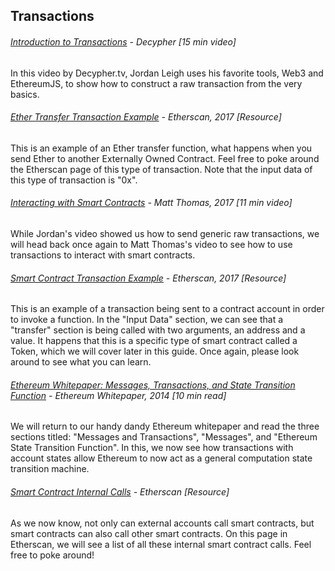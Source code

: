## Transactions

###### [Introduction to Transactions](http://decypher.tv/series/ethereum-development/video/4) - Decypher \[15 min video\]

In this video by Decypher.tv, Jordan Leigh uses his favorite tools, Web3 and EthereumJS, to show how to construct a raw transaction from the very basics.

###### [Ether Transfer Transaction Example](https://etherscan.io/tx/0x19c52e17a598e39c18101a75d7754a35b1e858179df420ca52e1146b6f283b0b) - Etherscan, 2017 \[Resource\]

This is an example of an Ether transfer function, what happens when you send Ether to another Externally Owned Contract.  Feel free to poke around the Etherscan page of this type of transaction.  Note that the input data of this type of transaction is "0x".

###### [Interacting with Smart Contracts](https://www.youtube.com/embed/uOL26c1Qu5U?start=1024&end=1679&version=3) - Matt Thomas, 2017 \[11 min video\]

While Jordan's video showed us how to send generic raw transactions, we will head back once again to Matt Thomas's video to see how to use transactions to interact with smart contracts.

###### [Smart Contract Transaction Example](https://etherscan.io/tx/0x8534d2e4129baa16965f51420b9fa8f87bbdab90ae767095dc6c6fcfe5ce554a) - Etherscan, 2017 \[Resource\]

This is an example of a transaction being sent to a contract account in order to invoke a function.  In the "Input Data" section, we can see that a "transfer" section is being called with two arguments, an address and a value.  It happens that this is a specific type of smart contract called a Token, which we will cover later in this guide.  Once again, please look around to see what you can learn.

###### [Ethereum Whitepaper: Messages, Transactions, and State Transition Function](https://github.com/ethereum/wiki/wiki/White-Paper#messages-and-transactions) - Ethereum Whitepaper, 2014 \[10 min read\]

We will return to our handy dandy Ethereum whitepaper and read the three sections titled:  "Messages and Transactions", "Messages", and "Ethereum State Transition Function".  In this, we now see how transactions with account states allow Ethereum to now act as a general computation state transition machine.

###### [Smart Contract Internal Calls](https://etherscan.io/txsInternal) - Etherscan \[Resource\]

As we now know, not only can external accounts call smart contracts, but smart contracts can also call other smart contracts.  On this page in Etherscan, we will see a list of all these internal smart contract calls.  Feel free to poke around!

